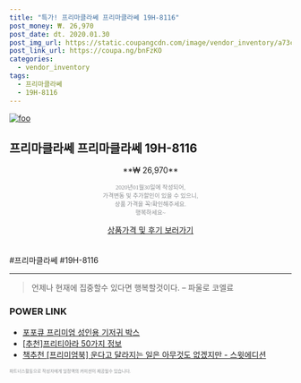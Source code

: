 ```yaml
--- 
title: "특가! 프리마클라쎄 프리마클라쎄 19H-8116" 
post_money: ₩. 26,970 
post_date: dt. 2020.01.30 
post_img_url: https://static.coupangcdn.com/image/vendor_inventory/a73c/78827c5462ea041b2f771c13a444bfb6fc162c14aad4fbf3d64672409273.jpg 
post_link_url: https://coupa.ng/bnFzKO 
categories: 
  - vendor_inventory 
tags: 
  - 프리마클라쎄 
  - 19H-8116 
--- 
```

[![foo](https://static.coupangcdn.com/image/vendor_inventory/a73c/78827c5462ea041b2f771c13a444bfb6fc162c14aad4fbf3d64672409273.jpg)](https://coupa.ng/bnFzKO) 

## 프리마클라쎄 프리마클라쎄 19H-8116 
<p style="text-align: center;">**₩ 26,970**</p> 
<p style="text-align: center;"><span style="color: #898c8f; font-family: Georgia,Times,serif; font-size: 0.75em;">2020년01월30일에 작성되어, <br>가격변동 및 추가할인이 있을 수 있으니,<br> 상품 가격을 꼭!확인해주세요.<br>행복하세요~</span> 
</p>	 
<div markdown="0" style="text-align: center;"><a href="https://coupa.ng/bnFzKO" class="btn btn--success">상품가격 및 후기 보러가기</a></div> 
<br><br> 
  #프리마클라쎄 #19H-8116 
<hr> 

> 언제나 현재에 집중할수 있다면 행복할것이다. – 파울로 코엘료 


### POWER LINK

* <a href="https://blog.naver.com/sakai111/221784454992" target="_blank">포포큐 프리미엄 성인용 기저귀 박스</a>
* <a href="https://blog.naver.com/fasyy4321/221789458103" target="_blank">[추천]프리티아라 50가지 정보</a>
* <a href="https://blog.naver.com/fasyy4321/221787498782" target="_blank">책추천 [프리미엄북] 운다고 달라지는 일은 아무것도 없겠지만 - 스윗에디션</a>

<span style="color: #898c8f; font-family: Georgia,Times,serif; font-size: 0.55em;">파트너스활동으로 작성자에게 일정액의 커미션이 제공될수 있습니다.</span> 
